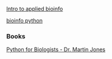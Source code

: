 [Intro to applied bioinfo](http://readiab.org/)

[bioinfo python](https://github.com/tiagoantao/bioinf-python/blob/master/notebooks/Welcome.ipynb)


### Books

[Python for Biologists - Dr. Martin Jones](http://pythonforbiologists.com)
